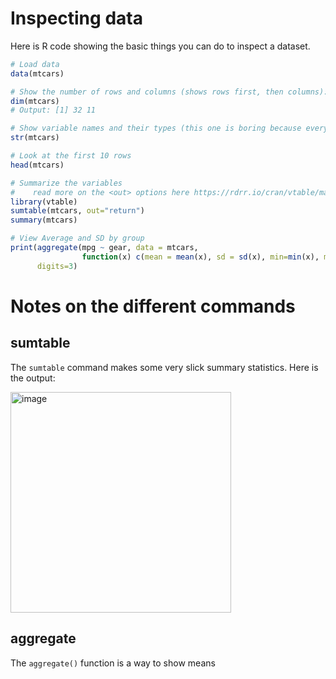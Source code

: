 # Inspecting data

Here is R code showing the basic things you can do to inspect a dataset.

```R
# Load data 
data(mtcars)

# Show the number of rows and columns (shows rows first, then columns):
dim(mtcars)
# Output: [1] 32 11

# Show variable names and their types (this one is boring because every variable is numeric)
str(mtcars)

# Look at the first 10 rows
head(mtcars)

# Summarize the variables 
#    read more on the <out> options here https://rdrr.io/cran/vtable/man/sumtable.html
library(vtable)
sumtable(mtcars, out="return")
summary(mtcars)

# View Average and SD by group
print(aggregate(mpg ~ gear, data = mtcars, 
                function(x) c(mean = mean(x), sd = sd(x), min=min(x), max=max(x))), 
      digits=3)

```

# Notes on the different commands 

## sumtable ##

The `sumtable` command makes some very slick summary statistics. Here is the output:

<img width="353" alt="image" src="https://user-images.githubusercontent.com/6835110/230488731-efe04704-8918-453e-b60a-81b60a4096fa.png">

## aggregate ##

The `aggregate()` function is a way to show means <by group>
